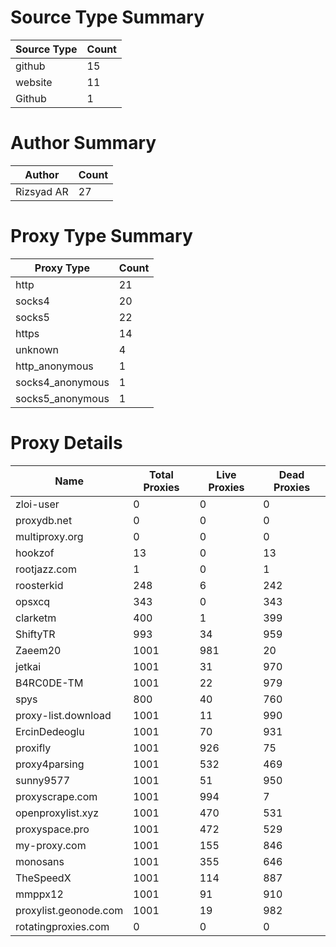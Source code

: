 # Source Type Summary

| Source Type | Count |
|-------------|-------|
| github | 15 |
| website | 11 |
| Github | 1 |


# Author Summary

| Author | Count |
|--------|-------|
| Rizsyad AR | 27 |


# Proxy Type Summary

| Proxy Type | Count |
|------------|-------|
| http | 21 |
| socks4 | 20 |
| socks5 | 22 |
| https | 14 |
| unknown | 4 |
| http_anonymous | 1 |
| socks4_anonymous | 1 |
| socks5_anonymous | 1 |


# Proxy Details

| Name | Total Proxies | Live Proxies | Dead Proxies |
|------|---------------|--------------|---------------|
| zloi-user | 0 | 0 | 0 |
| proxydb.net | 0 | 0 | 0 |
| multiproxy.org | 0 | 0 | 0 |
| hookzof | 13 | 0 | 13 |
| rootjazz.com | 1 | 0 | 1 |
| roosterkid | 248 | 6 | 242 |
| opsxcq | 343 | 0 | 343 |
| clarketm | 400 | 1 | 399 |
| ShiftyTR | 993 | 34 | 959 |
| Zaeem20 | 1001 | 981 | 20 |
| jetkai | 1001 | 31 | 970 |
| B4RC0DE-TM | 1001 | 22 | 979 |
| spys | 800 | 40 | 760 |
| proxy-list.download | 1001 | 11 | 990 |
| ErcinDedeoglu | 1001 | 70 | 931 |
| proxifly | 1001 | 926 | 75 |
| proxy4parsing | 1001 | 532 | 469 |
| sunny9577 | 1001 | 51 | 950 |
| proxyscrape.com | 1001 | 994 | 7 |
| openproxylist.xyz | 1001 | 470 | 531 |
| proxyspace.pro | 1001 | 472 | 529 |
| my-proxy.com | 1001 | 155 | 846 |
| monosans | 1001 | 355 | 646 |
| TheSpeedX | 1001 | 114 | 887 |
| mmppx12 | 1001 | 91 | 910 |
| proxylist.geonode.com | 1001 | 19 | 982 |
| rotatingproxies.com | 0 | 0 | 0 |

